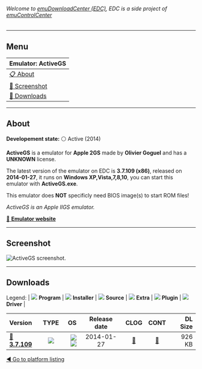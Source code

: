 ###### Welcome to [emuDownloadCenter (EDC)](https://github.com/PhoenixInteractiveNL/emuDownloadCenter/wiki/), EDC is a side project of [emuControlCenter](https://github.com/PhoenixInteractiveNL/emuControlCenter/wiki/)
***
## Menu
| **Emulator: ActiveGS** |
|:---------|
| [:clipboard: About](#about) |
| [:sunrise: Screenshot](#screenshot) |
| [:floppy_disk: Downloads](#downloads) |
***
## About
**Developement state:** :white_circle: Active (2014)

**ActiveGS** is a emulator for **Apple 2GS** made by **Olivier Goguel** and has a **UNKNOWN** license.

The latest version of the emulator on EDC is **3.7.109 (x86)**, released on **2014-01-27**, it runs on **Windows XP,Vista,7,8,10**, you can start this emulator with **ActiveGS.exe**.

This emulator does **NOT** specificly need BIOS image(s) to start ROM files!

_ActiveGS is an Apple IIGS emulator._

[:link: **Emulator website**](http://activegs.freetoolsassociation.com/)
***
## Screenshot
![](https://raw.githubusercontent.com/PhoenixInteractiveNL/emuDownloadCenter/master/hooks/activegs/emulator_screen_01.jpg "ActiveGS screenshot.")
***
## Downloads
Legend:
| ![](https://raw.githubusercontent.com/wiki/PhoenixInteractiveNL/emuDownloadCenter/images_misc/icon_program_24.png) **Program** | 
![](https://raw.githubusercontent.com/wiki/PhoenixInteractiveNL/emuDownloadCenter/images_misc/icon_installer_24.png) **Installer** | 
![](https://raw.githubusercontent.com/wiki/PhoenixInteractiveNL/emuDownloadCenter/images_misc/icon_source_code_24.png) **Source** | 
![](https://raw.githubusercontent.com/wiki/PhoenixInteractiveNL/emuDownloadCenter/images_misc/icon_extra_24.png) **Extra** | 
![](https://raw.githubusercontent.com/wiki/PhoenixInteractiveNL/emuDownloadCenter/images_misc/icon_plugin_24.png) **Plugin** | 
![](https://raw.githubusercontent.com/wiki/PhoenixInteractiveNL/emuDownloadCenter/images_misc/icon_driver_24.png) **Driver** | 
 
| Version | TYPE | OS | Release date | CLOG | CONT | DL Size |
|:--------|:----:|---:|:------------:|:----:|:----:|--------:|
| [:floppy_disk: **3.7.109**](https://github.com/PhoenixInteractiveNL/edc-repo0006/raw/master/activegs/3.7.109.7z) | ![](https://raw.githubusercontent.com/wiki/PhoenixInteractiveNL/emuDownloadCenter/images_misc/icon_program_24.png) | ![](https://raw.githubusercontent.com/wiki/PhoenixInteractiveNL/emuDownloadCenter/images_misc/logo_windows_24.png)![](https://raw.githubusercontent.com/wiki/PhoenixInteractiveNL/emuDownloadCenter/images_misc/icon_32-bit_24.png) | 2014-01-27 | [:page_facing_up:](https://github.com/PhoenixInteractiveNL/edc-repo0006/blob/master/activegs/3.7.109_changelog.txt) | [:mag_right:](https://github.com/PhoenixInteractiveNL/edc-repo0006/blob/master/activegs/3.7.109_contents.txt) | 926 KB |

[:arrow_backward: Go to platform listing](https://github.com/PhoenixInteractiveNL/emuDownloadCenter/wiki/EDC-Platform-List)
